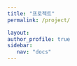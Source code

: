```yaml
---
title: "프로젝트"
permalink: /project/

layout: 
author_profile: true
sidebar: 
   nav: "docs"
---
```


